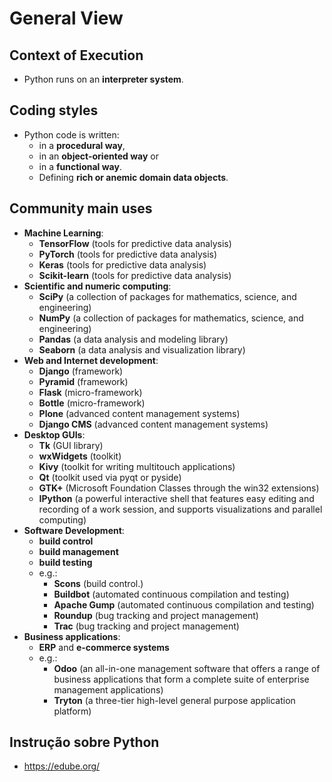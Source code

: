 # General View
## Context of Execution
- Python runs on an **interpreter system**.
## Coding styles
- Python code is written:
    - in a **procedural way**,
    - in an **object-oriented way** or
    - in a **functional way**.
    - Defining **rich or anemic domain data objects**.
    
## Community main uses
- **Machine Learning**:
    - **TensorFlow** (tools for predictive data analysis)
    - **PyTorch** (tools for predictive data analysis)
    - **Keras** (tools for predictive data analysis)
    - **Scikit-learn** (tools for predictive data analysis)
- **Scientific and numeric computing**:
    - **SciPy** (a collection of packages for mathematics, science, and engineering)
    - **NumPy** (a collection of packages for mathematics, science, and engineering)
    - **Pandas** (a data analysis and modeling library)
    - **Seaborn** (a data analysis and visualization library)
- **Web and Internet development**:
    - **Django** (framework)
    - **Pyramid** (framework)
    - **Flask** (micro-framework)
    - **Bottle** (micro-framework)
    - **Plone** (advanced content management systems) 
    - **Django CMS** (advanced content management systems)
- **Desktop GUIs**:
    - **Tk** (GUI library)
    - **wxWidgets** (toolkit)
    - **Kivy** (toolkit for writing multitouch applications)
    - **Qt** (toolkit used via pyqt or pyside)
    - **GTK+** (Microsoft Foundation Classes through the win32 extensions)
    - **IPython** (a powerful interactive shell that features easy editing and recording of a work session, and supports visualizations and parallel computing)
- **Software Development**:
    - **build control**
    - **build management**
    - **build testing**
    - e.g.: 
        - **Scons** (build control.)
        - **Buildbot** (automated continuous compilation and testing)
        - **Apache Gump** (automated continuous compilation and testing)
        - **Roundup** (bug tracking and project management)
        - **Trac** (bug tracking and project management)
- **Business applications**:
    - **ERP** and **e-commerce systems**
    - e.g.:
        - **Odoo** (an all-in-one management software that offers a range of business applications that form a complete suite of enterprise management applications)
        - **Tryton** (a three-tier high-level general purpose application platform)

## Instrução sobre Python
- https://edube.org/
